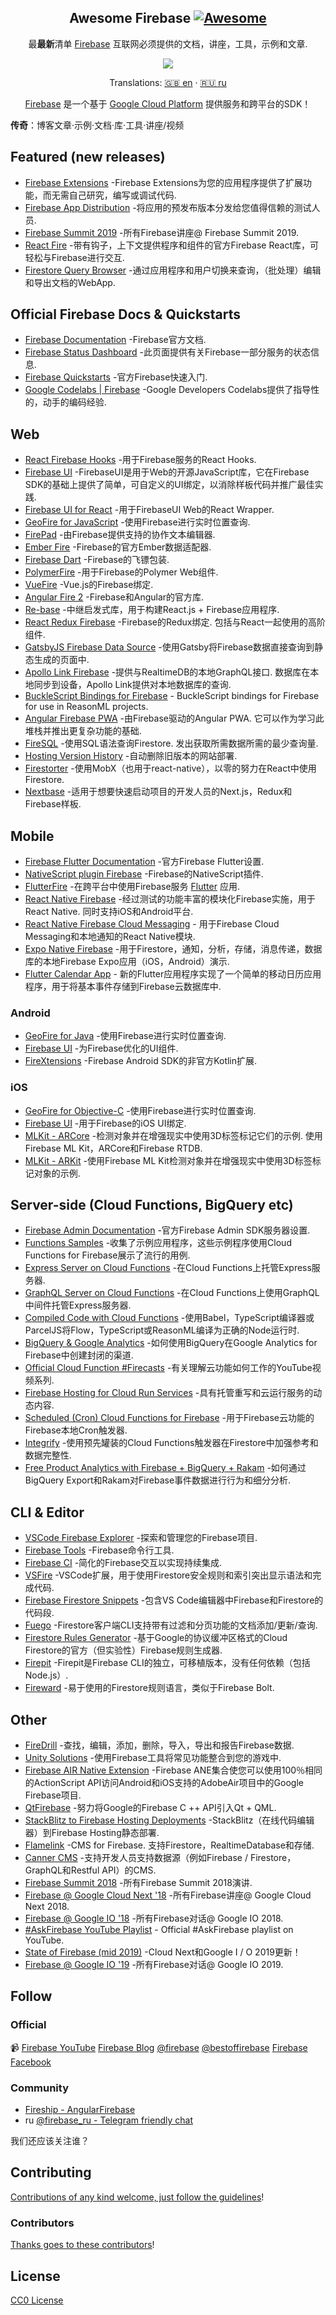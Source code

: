 <div class="github-widget" data-repo="jthegedus/awesome-firebase"></div>
<script async src="https://pagead2.googlesyndication.com/pagead/js/adsbygoogle.js"></script><ins class="adsbygoogle" style="display:block" data-ad-client="ca-pub-6890694312814945" data-ad-slot="5473692530" data-ad-format="auto"  data-full-width-responsive="true"></ins><script>(adsbygoogle = window.adsbygoogle || []).push({});</script>
<!-- badges -->
<div align="center">

<!-- title -->

## Awesome Firebase [![Awesome](https://awesome.re/badge.svg)](https://awesome.re)

<!-- subtitle -->

最**最新**清单 [Firebase](https://firebase.google.com) 互联网必须提供的文档，讲座，工具，示例和文章.

<!-- image -->

<a href="https://firebase.google.com/docs/" target="_blank" rel="noopener noreferrer">
  <img src="https://raw.githubusercontent.com/jthegedus/awesome-firebase/master/images/firebase-services.gif" />
</a>

<!-- translations -->

Translations: [🇬🇧 en](https://github.com/jthegedus/awesome-firebase/blob/master/README.md) · [🇷🇺 ru](https://github.com/jthegedus/awesome-firebase/blob/master/README_RU.md) <!-- · [🇪🇸 es](https://github.com/jthegedus/awesome-firebase/blob/master/README_ES.md) · [🇮🇩 id](https://github.com/jthegedus/awesome-firebase/blob/master/README_ID.md) · [🇯🇵 ja](https://github.com/jthegedus/awesome-firebase/blob/master/README_JA.md) · [🇰🇷 ko](https://github.com/jthegedus/awesome-firebase/blob/master/README_KO.md) · [🇵🇹 pt](https://github.com/jthegedus/awesome-firebase/blob/master/README_PT.md) · [🇨🇳 zh](https://github.com/jthegedus/awesome-firebase/blob/master/README_ZH.md) -->

[Firebase](https://firebase.google.com) 是一个基于 [Google Cloud Platform](https://cloud.google.com/products) 提供服务和跨平台的SDK！

</div>

<!-- toc -->



**传奇**：博客文章·示例·文档·库·工具·讲座/视频

<!-- START content -->

## Featured (new releases)

-  [Firebase Extensions](https://firebase.google.com/products/extensions) -Firebase Extensions为您的应用程序提供了扩展功能，而无需自己研究，编写或调试代码.
-  [Firebase App Distribution](https://firebase.google.com/products/app-distribution/) -将应用的预发布版本分发给您值得信赖的测试人员.
-  [Firebase Summit 2019](https://www.youtube.com/watch?v=YKZ6rP4kwV8&list=PLl-K7zZEsYLk2OolaVXVyYrFErctrZXSX) -所有Firebase讲座@ Firebase Summit 2019.
-  [React Fire](https://github.com/FirebaseExtended/reactfire) -带有钩子，上下文提供程序和组件的官方Firebase React库，可轻松与Firebase进行交互.
-  [Firestore Query Browser](https://firestore-query-browser.firebaseapp.com) -通过应用程序和用户切换来查询，（批处理）编辑和导出文档的WebApp.

## Official Firebase Docs & Quickstarts

-  [Firebase Documentation](https://firebase.google.com/docs) -Firebase官方文档.
-  [Firebase Status Dashboard](https://status.firebase.google.com) -此页面提供有关Firebase一部分服务的状态信息.
-  [Firebase Quickstarts](https://github.com/firebase?utf8=%E2%9C%93&q=quickstart&type=&language=) -官方Firebase快速入门.
-  [Google Codelabs | Firebase](https://codelabs.developers.google.com/?cat=Firebase) -Google Developers Codelabs提供了指导性的，动手的编码经验.

## Web

-  [React Firebase Hooks](https://github.com/CSFrequency/react-firebase-hooks) -用于Firebase服务的React Hooks.
-  [Firebase UI](https://github.com/firebase/firebaseui-web) -FirebaseUI是用于Web的开源JavaScript库，它在Firebase SDK的基础上提供了简单，可自定义的UI绑定，以消除样板代码并推广最佳实践.
-  [Firebase UI for React](https://github.com/firebase/firebaseui-web-react) -用于FirebaseUI Web的React Wrapper.
-  [GeoFire for JavaScript](https://github.com/firebase/geofire-js) -使用Firebase进行实时位置查询.
-  [FirePad](https://github.com/FirebaseExtended/firepad) -由Firebase提供支持的协作文本编辑器.
-  [Ember Fire](https://github.com/firebase/emberFire) -Firebase的官方Ember数据适配器.
-  [Firebase Dart](https://github.com/FirebaseExtended/firebase-dart) -Firebase的飞镖包装.
-  [PolymerFire](https://github.com/FirebaseExtended/polymerfire) -用于Firebase的Polymer Web组件.
-  [VueFire](https://github.com/vuejs/vuefire) -Vue.js的Firebase绑定.
-  [Angular Fire 2](https://github.com/angular/angularfire2) -Firebase和Angular的官方库.
-  [Re-base](https://github.com/tylermcginnis/re-base) -中继启发式库，用于构建React.js + Firebase应用程序.
-  [React Redux Firebase](https://github.com/prescottprue/react-redux-firebase)  -Firebase的Redux绑定.  包括与React一起使用的高阶组件.
-  [GatsbyJS Firebase Data Source](https://www.gatsbyjs.org/packages/) -使用Gatsby将Firebase数据直接查询到静态生成的页面中.
-  [Apollo Link Firebase](https://github.com/Canner/apollo-link-firebase)  -提供与RealtimeDB的本地GraphQL接口.  数据库在本地同步到设备，Apollo Link提供对本地数据库的查询.
-  [BuckleScript Bindings for Firebase](https://github.com/avohq/bs-firebase) - BuckleScript bindings for Firebase for use in ReasonML projects.
-  [Angular Firebase PWA](https://github.com/codediodeio/angular-firestarter)  -由Firebase驱动的Angular PWA.  它可以作为学习此堆栈并推出更复杂功能的基础.
-  [FireSQL](https://github.com/jsayol/FireSQL)  -使用SQL语法查询Firestore.  发出获取所需数据所需的最少查询量.
-  [Hosting Version History](https://firebase.google.com/docs/hosting/deploying#set_limit_for_retained_versions) -自动删除旧版本的网站部署.
-  [Firestorter](https://github.com/IjzerenHein/firestorter) -使用MobX（也用于react-native），以零的努力在React中使用Firestore.
-  [Nextbase](https://github.com/martyan/nextbase) -适用于想要快速启动项目的开发人员的Next.js，Redux和Firebase样板.

## Mobile

-  [Firebase Flutter Documentation](https://firebase.google.com/docs/flutter/setup) -官方Firebase Flutter设置.
-  [NativeScript plugin Firebase](https://github.com/EddyVerbruggen/nativescript-plugin-firebase) -Firebase的NativeScript插件.
-  [FlutterFire](https://github.com/flutter/plugins/blob/master/FlutterFire.md) -在跨平台中使用Firebase服务 [Flutter](https://flutter.io/) 应用.
-  [React Native Firebase](https://github.com/invertase/react-native-firebase)  -经过测试的功能丰富的模块化Firebase实施，用于React Native.  同时支持iOS和Android平台.
-  [React Native Firebase Cloud Messaging](https://github.com/evollu/react-native-fcm) -
  用于Firebase Cloud Messaging和本地通知的React Native模块.
-  [Expo Native Firebase](https://github.com/EvanBacon/expo-native-firebase) -用于Firestore，通知，分析，存储，消息传递，数据库的本地Firebase Expo应用（iOS，Android）演示.
-  [Flutter Calendar App](https://github.com/mattgraham1/FlutterCalendar) -
  新的Flutter应用程序实现了一个简单的移动日历应用程序，用于将基本事件存储到Firebase云数据库中.

### Android

-  [GeoFire for Java](https://github.com/firebase/geofire-java) -使用Firebase进行实时位置查询.
-  [Firebase UI](https://github.com/firebase/firebaseui-android) -为Firebase优化的UI组件.
-  [FireXtensions](https://github.com/rosariopfernandes/firextensions) -Firebase Android SDK的非官方Kotlin扩展.

### iOS

-  [GeoFire for Objective-C](https://github.com/firebase/geofire-objc) -使用Firebase进行实时位置查询.
-  [Firebase UI](https://github.com/firebase/firebaseui-ios) -用于Firebase的iOS UI绑定.
-  [MLKit - ARCore](https://github.com/FirebaseExtended/MLKit-ARCore)  -检测对象并在增强现实中使用3D标签标记它们的示例.  使用Firebase ML Kit，ARCore和Firebase RTDB.
-  [MLKit - ARKit](https://github.com/FirebaseExtended/MLKit-ARKit) -使用Firebase ML Kit检测对象并在增强现实中使用3D标签标记对象的示例.

## Server-side (Cloud Functions, BigQuery etc)

-  [Firebase Admin Documentation](https://firebase.google.com/docs/admin/setup) -官方Firebase Admin SDK服务器设置.
-  [Functions Samples](https://github.com/firebase/functions-samples) -收集了示例应用程序，这些示例程序使用Cloud Functions for Firebase展示了流行的用例.
-  [Express Server on Cloud Functions](https://github.com/jthegedus/firebase-gcp-examples/tree/master/functions-express) -在Cloud Functions上托管Express服务器.
-  [GraphQL Server on Cloud Functions](https://codeburst.io/graphql-server-on-cloud-functions-for-firebase-ae97441399c0) -在Cloud Functions上使用GraphQL中间件托管Express服务器.
-  [Compiled Code with Cloud Functions](https://github.com/jthegedus/firebase-gcp-examples/tree/master/functions-w-parcel) -使用Babel，TypeScript编译器或ParcelJS将Flow，TypeScript或ReasonML编译为正确的Node运行时.
-  [BigQuery & Google Analytics](https://medium.com/firebase-developers/how-do-i-create-a-closed-funnel-in-google-analytics-for-firebase-using-bigquery-6eb2645917e1) -如何使用BigQuery在Google Analytics for Firebase中创建封闭的渠道.
-  [Official Cloud Function #Firecasts](https://www.youtube.com/watch?v=2mjfI0FYP7Y&list=PLl-K7zZEsYLm9A9rcHb1IkyQUu6QwbjdM) -有关理解云功能如何工作的YouTube视频系列.
-  [Firebase Hosting for Cloud Run Services](https://firebase.googleblog.com/2019/04/firebase-hosting-and-cloud-run.html) -具有托管重写和云运行服务的动态内容.
-  [Scheduled (Cron) Cloud Functions for Firebase](https://firebase.googleblog.com/2019/04/schedule-cloud-functions-firebase-cron.html) -用于Firebase云功能的Firebase本地Cron触发器.
-  [Integrify](https://github.com/anishkny/integrify) -使用预先罐装的Cloud Functions触发器在Firestore中加强参考和数据完整性.
-  [Free Product Analytics with Firebase + BigQuery + Rakam](https://rakam.io/blog/free-product-analytics-with-firebase---bigquery---rakam/) -如何通过BigQuery Export和Rakam对Firebase事件数据进行行为和细分分析.

## CLI & Editor

-  [VSCode Firebase Explorer](https://github.com/jsayol/vscode-firebase-explorer) -探索和管理您的Firebase项目.
-  [Firebase Tools](https://github.com/firebase/firebase-tools) -Firebase命令行工具.
-  [Firebase CI](https://github.com/prescottprue/firebase-ci) -简化的Firebase交互以实现持续集成.
-  [VSFire](https://github.com/toba/vsfire) -VSCode扩展，用于使用Firestore安全规则和索引突出显示语法和完成代码.
-  [Firebase Firestore Snippets](https://github.com/peterhdd/firebase-firestore-snippets) -包含VS Code编辑器中Firebase和Firestore的代码段.
-  [Fuego](https://github.com/sgarciac/fuego) -Firestore客户端CLI支持带有过滤和分页功能的文档添加/更新/查询.
-  [Firestore Rules Generator](https://github.com/FirebaseExtended/protobuf-rules-gen) -基于Google的协议缓冲区格式的Cloud Firestore的官方（但实验性）Firebase规则生成器.
-  [Firepit](https://github.com/abehaskins/firepit) -Firepit是Firebase CLI的独立，可移植版本，没有任何依赖（包括Node.js）.
-  [Fireward](https://github.com/bijoutrouvaille/fireward) -易于使用的Firestore规则语言，类似于Firebase Bolt.

## Other

-  [FireDrill](https://github.com/scottlepp/fire-drill) -查找，编辑，添加，删除，导入，导出和报告Firebase数据.
-  [Unity Solutions](https://github.com/FirebaseExtended/unity-solutions) -使用Firebase工具将常见功能整合到您的游戏中.
-  [Firebase AIR Native Extension](https://github.com/myflashlab/Firebase-ANE) -Firebase ANE集合使您可以使用100％相同的ActionScript API访问Android和iOS支持的AdobeAir项目中的Google Firebase项目.
-  [QtFirebase](https://github.com/Larpon/QtFirebase) -努力将Google的Firebase C ++ API引入Qt + QML.
-  [StackBlitz to Firebase Hosting Deployments](https://medium.com/@ericsimons/announcing-split-second-static-deploys-for-firebase-7440d8e84879) -StackBlitz（在线代码编辑器）到Firebase Hosting静态部署.
-  [Flamelink](https://flamelink.io/)  -CMS for Firebase.  支持Firestore，RealtimeDatabase和存储.
-  [Canner CMS](https://github.com/Canner/canner) -支持开发人员支持数据源（例如Firebase / Firestore，GraphQL和Restful API）的CMS.
-  [Firebase Summit 2018](https://www.youtube.com/watch?v=lN0VXVXsj9k&list=PLl-K7zZEsYLnqdlmz7iFe9Lb6cRU3Nv4R) -所有Firebase Summit 2018演讲.
-  [Firebase @ Google Cloud Next '18](https://www.youtube.com/watch?v=OPj26MY16F8&list=PLl-K7zZEsYLmYx3MkJRIUPH_JVFHLTlwL) -所有Firebase讲座@ Google Cloud Next 2018.
-  [Firebase @ Google IO '18](https://www.youtube.com/watch?v=e-8fiv-vteQ&list=PLl-K7zZEsYLn1omgx_VUhCDFsQMA7PRDd) -所有Firebase对话@ Google IO 2018.
-  [#AskFirebase YouTube Playlist](https://www.youtube.com/watch?v=TSzhzR4wzSE&list=PLl-K7zZEsYLkkCFs6T9mlqG8v6NCs38pA) - Official #AskFirebase playlist on YouTube.
-  [State of Firebase (mid 2019)](https://codeburst.io/the-state-of-firebase-mid-2019-2b002c458d70) -Cloud Next和Google I / O 2019更新！
-  [Firebase @ Google IO '19](https://www.youtube.com/playlist?list=PLl-K7zZEsYLlo2L4rfPds-fFLEtOWheoO) -所有Firebase对话@ Google IO 2019.

<!-- END content -->

## Follow

### Official

📹 [Firebase YouTube](https://www.youtube.com/user/Firebase)  [Firebase Blog](https://firebase.googleblog.com/)  [@firebase](https://twitter.com/firebase)  [@bestoffirebase](https://twitter.com/bestoffirebase)  [Firebase Facebook](https://www.facebook.com/Firebase)

### Community

-  [Fireship - AngularFirebase](https://www.youtube.com/channel/UCsBjURrPoezykLs9EqgamOA)
-  ru [@firebase_ru - Telegram friendly chat](https://t.me/firebase_ru)

我们还应该关注谁？

## Contributing

[Contributions of any kind welcome, just follow the guidelines](https://github.com/jthegedus/awesome-firebase/blob/master/contributing.md)!

### Contributors

[Thanks goes to these contributors](https://github.com/jthegedus/awesome-firebase/graphs/contributors)!

## License

[CC0 License](https://github.com/jthegedus/awesome-firebase/blob/master/LICENSE)
